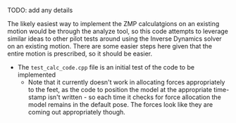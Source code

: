 TODO: add any details

The likely easiest way to implement the ZMP calculatgions on an existing motion would be through the analyze tool, so this code attempts to leverage similar ideas to other pilot tests around using the Inverse Dynamics solver on an existing motion. There are some easier steps here given that the entire motion is prescribed, so it should be easier.

- The `test_calc_code.cpp` file is an initial test of the code to be implemented
  - Note that it currently doesn't work in allocating forces appropriately to the feet, as the code to position the model at the appropriate time-stamp isn't written - so each time it checks for force allocation the model remains in the default pose. The forces look like they are coming out appropriately though.